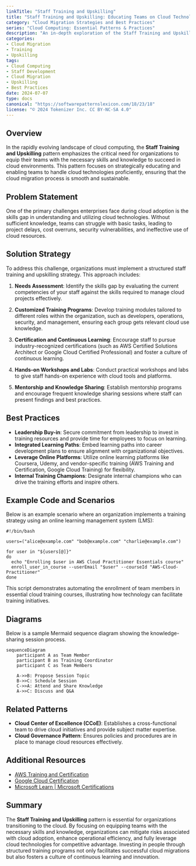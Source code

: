 ```yaml
---
linkTitle: "Staff Training and Upskilling"
title: "Staff Training and Upskilling: Educating Teams on Cloud Technologies"
category: "Cloud Migration Strategies and Best Practices"
series: "Cloud Computing: Essential Patterns & Practices"
description: "An in-depth exploration of the Staff Training and Upskilling pattern, detailing the strategies and best practices for educating teams about cloud technologies essential for successful cloud migration."
categories:
- Cloud Migration
- Training
- Upskilling
tags:
- Cloud Computing
- Staff Development
- Cloud Migration
- Upskilling
- Best Practices
date: 2024-07-07
type: docs
canonical: "https://softwarepatternslexicon.com/18/23/18"
license: "© 2024 Tokenizer Inc. CC BY-NC-SA 4.0"
---
```


## Overview

In the rapidly evolving landscape of cloud computing, the **Staff Training and Upskilling** pattern emphasizes the critical need for organizations to equip their teams with the necessary skills and knowledge to succeed in cloud environments. This pattern focuses on strategically educating and enabling teams to handle cloud technologies proficiently, ensuring that the cloud migration process is smooth and sustainable.

## Problem Statement

One of the primary challenges enterprises face during cloud adoption is the skills gap in understanding and utilizing cloud technologies. Without sufficient knowledge, teams can struggle with basic tasks, leading to project delays, cost overruns, security vulnerabilities, and ineffective use of cloud resources.

## Solution Strategy

To address this challenge, organizations must implement a structured staff training and upskilling strategy. This approach includes:

1. **Needs Assessment**: Identify the skills gap by evaluating the current competencies of your staff against the skills required to manage cloud projects effectively.

2. **Customized Training Programs**: Develop training modules tailored to different roles within the organization, such as developers, operations, security, and management, ensuring each group gets relevant cloud use knowledge.

3. **Certification and Continuous Learning**: Encourage staff to pursue industry-recognized certifications (such as AWS Certified Solutions Architect or Google Cloud Certified Professional) and foster a culture of continuous learning.

4. **Hands-on Workshops and Labs**: Conduct practical workshops and labs to give staff hands-on experience with cloud tools and platforms.

5. **Mentorship and Knowledge Sharing**: Establish mentorship programs and encourage frequent knowledge sharing sessions where staff can present findings and best practices.

## Best Practices

- **Leadership Buy-in**: Secure commitment from leadership to invest in training resources and provide time for employees to focus on learning.
- **Integrated Learning Paths**: Embed learning paths into career development plans to ensure alignment with organizational objectives.
- **Leverage Online Platforms**: Utilize online learning platforms like Coursera, Udemy, and vendor-specific training (AWS Training and Certification, Google Cloud Training) for flexibility.
- **Internal Training Champions**: Designate internal champions who can drive the training efforts and inspire others.

## Example Code and Scenarios

Below is an example scenario where an organization implements a training strategy using an online learning management system (LMS):

```shell
#!/bin/bash

users=("alice@example.com" "bob@example.com" "charlie@example.com")

for user in "${users[@]}"
do
  echo "Enrolling $user in AWS Cloud Practitioner Essentials course"
  enroll_user_in_course --userEmail "$user" --courseId "AWS-Cloud-Practitioner"
done
```

This script demonstrates automating the enrollment of team members in essential cloud training courses, illustrating how technology can facilitate training initiatives.

## Diagrams

Below is a sample Mermaid sequence diagram showing the knowledge-sharing session process.

```mermaid
sequenceDiagram
    participant A as Team Member
    participant B as Training Coordinator
    participant C as Team Members

    A->>B: Propose Session Topic
    B->>C: Schedule Session
    C->>A: Attend and Share Knowledge
    A->>C: Discuss and Q&A
```

## Related Patterns

- **Cloud Center of Excellence (CCoE)**: Establishes a cross-functional team to drive cloud initiatives and provide subject matter expertise.
- **Cloud Governance Pattern**: Ensures policies and procedures are in place to manage cloud resources effectively.

## Additional Resources

- [AWS Training and Certification](https://aws.amazon.com/training/)
- [Google Cloud Certification](https://cloud.google.com/certification)
- [Microsoft Learn | Microsoft Certifications](https://learn.microsoft.com/en-us/certifications/)

## Summary

The **Staff Training and Upskilling** pattern is essential for organizations transitioning to the cloud. By focusing on equipping teams with the necessary skills and knowledge, organizations can mitigate risks associated with cloud adoption, enhance operational efficiency, and fully leverage cloud technologies for competitive advantage. Investing in people through structured training programs not only facilitates successful cloud migrations but also fosters a culture of continuous learning and innovation.
